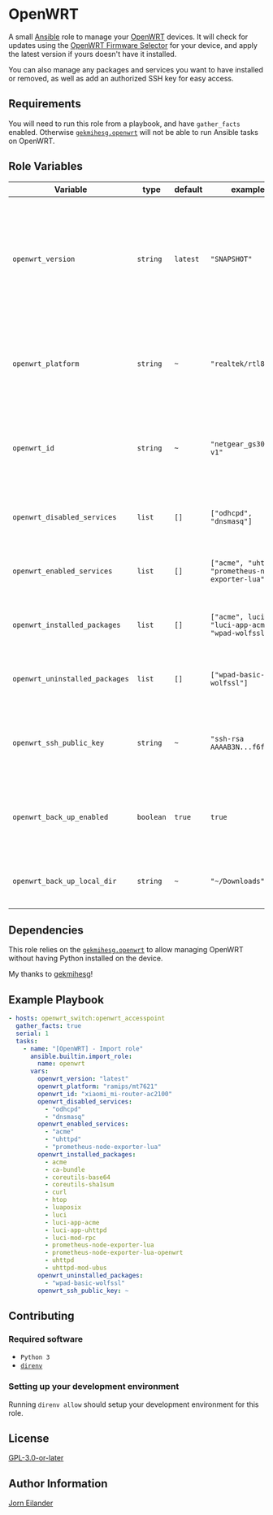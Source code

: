 # OpenWRT

A small [Ansible](https://www.ansible.com/) role to manage your [OpenWRT](https://openwrt.org/) devices.
It will check for updates using the [OpenWRT Firmware Selector](https://firmware-selector.openwrt.org/) for your device, and apply the latest version if yours doesn't have it installed.

You can also manage any packages and services you want to have installed or removed, as well as add an authorized SSH key for easy access.

## Requirements

You will need to run this role from a playbook, and have `gather_facts` enabled.
Otherwise [`gekmihesg.openwrt`](https://galaxy.ansible.com/gekmihesg/openwrt) will not be able to run Ansible tasks on OpenWRT.

## Role Variables

| Variable                       | type      | default  | example                                              | description                                                                                                                        |
| ------------------------------ | --------- | -------- | ---------------------------------------------------- | ---------------------------------------------------------------------------------------------------------------------------------- |
| `openwrt_version`              | `string`  | `latest` | `"SNAPSHOT"`                                         | OpenWRT version to be installed. Use `SNAPSHOT` if there are no versioned builds. Defaults to latest version of OpenWRT available. |
| `openwrt_platform`             | `string`  | `~`      | `"realtek/rtl838x"`                                  | OpenWRT platform for your device. Check [OpenWRT Firmware Selector](https://firmware-selector.openwrt.org/) for your device.       |
| `openwrt_id`                   | `string`  | `~`      | `"netgear_gs308t-v1"`                                | OpenWRT id for your device. Check [OpenWRT Firmware Selector](https://firmware-selector.openwrt.org/) for your device.             |
| `openwrt_disabled_services`    | `list`    | `[]`     | `["odhcpd", "dnsmasq"]`                              | List of services to be disabled on your device.                                                                                    |
| `openwrt_enabled_services`     | `list`    | `[]`     | `["acme", "uhttpd", "prometheus-node-exporter-lua"]` | List of services to be enabled on your device.                                                                                     |
| `openwrt_installed_packages`   | `list`    | `[]`     | `["acme", luci", "luci-app-acme", "wpad-wolfssl"]`   | List of packages to be installed on your device.                                                                                   |
| `openwrt_uninstalled_packages` | `list`    | `[]`     | `["wpad-basic-wolfssl"]`                             | List of packages to uninstalled on your device.                                                                                    |
| `openwrt_ssh_public_key`       | `string`  | `~`      | `"ssh-rsa AAAAB3N...f6f+K8="`                        | SSH public-key to be added to the list of Dropbear authored keys.                                                                  |
| `openwrt_back_up_enabled`      | `boolean` | `true`   | `true`                                               | Create back-up of the OpenWRT configuration before updating.                                                                       |
| `openwrt_back_up_local_dir`    | `string`  | `~`      | `"~/Downloads"`                                      | Directory on your local machine to store back-ups.                                                                                 |

## Dependencies

This role relies on the [`gekmihesg.openwrt`](https://galaxy.ansible.com/gekmihesg/openwrt) to allow managing OpenWRT without having Python installed on the device.

My thanks to [gekmihesg](https://github.com/gekmihesg)!

## Example Playbook

```YAML
- hosts: openwrt_switch:openwrt_accesspoint
  gather_facts: true
  serial: 1
  tasks:
    - name: "[OpenWRT] - Import role"
      ansible.builtin.import_role:
        name: openwrt
      vars:
        openwrt_version: "latest"
        openwrt_platform: "ramips/mt7621"
        openwrt_id: "xiaomi_mi-router-ac2100"
        openwrt_disabled_services:
          - "odhcpd"
          - "dnsmasq"
        openwrt_enabled_services:
          - "acme"
          - "uhttpd"
          - "prometheus-node-exporter-lua"
        openwrt_installed_packages:
          - acme
          - ca-bundle
          - coreutils-base64
          - coreutils-sha1sum
          - curl
          - htop
          - luaposix
          - luci
          - luci-app-acme
          - luci-app-uhttpd
          - luci-mod-rpc
          - prometheus-node-exporter-lua
          - prometheus-node-exporter-lua-openwrt
          - uhttpd
          - uhttpd-mod-ubus
        openwrt_uninstalled_packages:
          - "wpad-basic-wolfssl"
        openwrt_ssh_public_key: ~
```

## Contributing

### Required software

- `Python 3`
- [`direnv`](https://direnv.net)

### Setting up your development environment

Running `direnv allow` should setup your development environment for this role.

## License

[GPL-3.0-or-later](https://spdx.org/licenses/GPL-3.0-or-later.html)

## Author Information

[Jorn Eilander](https://github.com/jorneilander)
